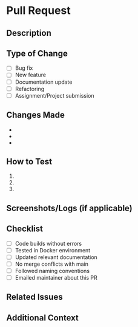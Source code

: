 # Pull Request

## Description
<!-- Briefly describe what this PR does -->

## Type of Change
<!-- Mark with an 'x' -->
- [ ] Bug fix
- [ ] New feature
- [ ] Documentation update
- [ ] Refactoring
- [ ] Assignment/Project submission

## Changes Made
<!-- List the main changes -->
- 
- 
- 

## How to Test
<!-- Describe how to test your changes -->
1. 
2. 
3. 

## Screenshots/Logs (if applicable)
<!-- Add screenshots or logs showing your changes work -->

## Checklist
- [ ] Code builds without errors
- [ ] Tested in Docker environment
- [ ] Updated relevant documentation
- [ ] No merge conflicts with main
- [ ] Followed naming conventions
- [ ] Emailed maintainer about this PR

## Related Issues
<!-- Link any related issues: Fixes #123 -->

## Additional Context
<!-- Any other context about the PR -->

